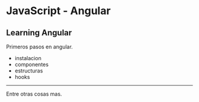# JavaScript - Angular


## Learning Angular 

Primeros pasos en angular.

  * instalacion 
  * componentes  
  * estructuras  
  * hooks 
  ---
Entre otras cosas mas. 
